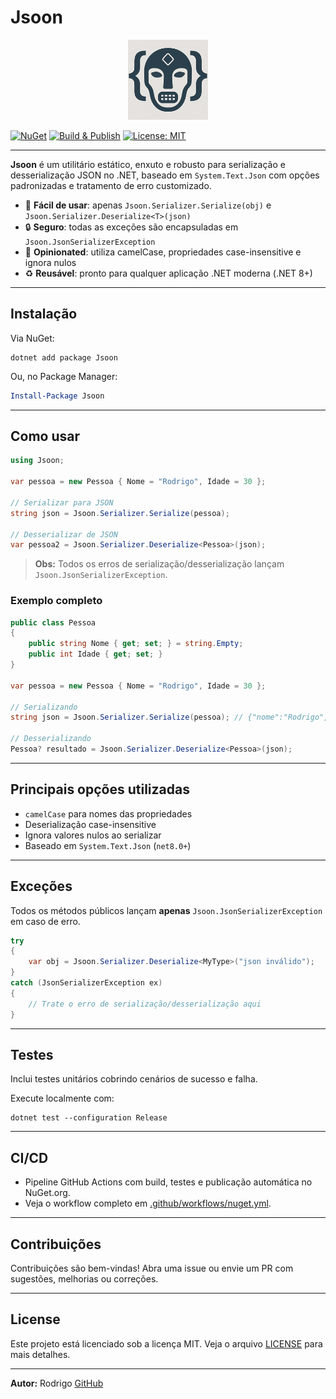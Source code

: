 # Jsoon

<p align="center">
  <img src="https://raw.githubusercontent.com/rkdcoder/jsoon/main/src/Jsoon/Media/icon.png" width="128" alt="Jsoon logo" />
</p>

[![NuGet](https://img.shields.io/nuget/v/Jsoon.svg)](https://www.nuget.org/packages/Jsoon)
[![Build & Publish](https://github.com/rkdcoder/jsoon/actions/workflows/main.yml/badge.svg)](https://github.com/rkdcoder/jsoon/actions/workflows/main.yml)
[![License: MIT](https://img.shields.io/badge/License-MIT-blue.svg)](LICENSE)

---

**Jsoon** é um utilitário estático, enxuto e robusto para serialização e desserialização JSON no .NET, baseado em `System.Text.Json` com opções padronizadas e tratamento de erro customizado.

* 🚀 **Fácil de usar**: apenas `Jsoon.Serializer.Serialize(obj)` e `Jsoon.Serializer.Deserialize<T>(json)`
* 🔒 **Seguro**: todas as exceções são encapsuladas em `Jsoon.JsonSerializerException`
* 📝 **Opinionated**: utiliza camelCase, propriedades case-insensitive e ignora nulos
* ♻️ **Reusável**: pronto para qualquer aplicação .NET moderna (.NET 8+)

---

## Instalação

Via NuGet:

```shell
dotnet add package Jsoon
```

Ou, no Package Manager:

```powershell
Install-Package Jsoon
```

---

## Como usar

```csharp
using Jsoon;

var pessoa = new Pessoa { Nome = "Rodrigo", Idade = 30 };

// Serializar para JSON
string json = Jsoon.Serializer.Serialize(pessoa);

// Desserializar de JSON
var pessoa2 = Jsoon.Serializer.Deserialize<Pessoa>(json);
```

> **Obs:** Todos os erros de serialização/desserialização lançam `Jsoon.JsonSerializerException`.

### Exemplo completo

```csharp
public class Pessoa
{
    public string Nome { get; set; } = string.Empty;
    public int Idade { get; set; }
}

var pessoa = new Pessoa { Nome = "Rodrigo", Idade = 30 };

// Serializando
string json = Jsoon.Serializer.Serialize(pessoa); // {"nome":"Rodrigo","idade":30}

// Desserializando
Pessoa? resultado = Jsoon.Serializer.Deserialize<Pessoa>(json);
```

---

## Principais opções utilizadas

* `camelCase` para nomes das propriedades
* Deserialização case-insensitive
* Ignora valores nulos ao serializar
* Baseado em `System.Text.Json` (`net8.0+`)

---

## Exceções

Todos os métodos públicos lançam **apenas** `Jsoon.JsonSerializerException` em caso de erro.

```csharp
try
{
    var obj = Jsoon.Serializer.Deserialize<MyType>("json inválido");
}
catch (JsonSerializerException ex)
{
    // Trate o erro de serialização/desserialização aqui
}
```

---

## Testes

Inclui testes unitários cobrindo cenários de sucesso e falha.

Execute localmente com:

```shell
dotnet test --configuration Release
```

---

## CI/CD

* Pipeline GitHub Actions com build, testes e publicação automática no NuGet.org.
* Veja o workflow completo em [.github/workflows/nuget.yml](.github/workflows/main.yml).

---

## Contribuições

Contribuições são bem-vindas!
Abra uma issue ou envie um PR com sugestões, melhorias ou correções.

---

## License

Este projeto está licenciado sob a licença MIT. Veja o arquivo [LICENSE](LICENSE) para mais detalhes.

---

**Autor:** Rodrigo
[GitHub](https://github.com/rkdcoder)
